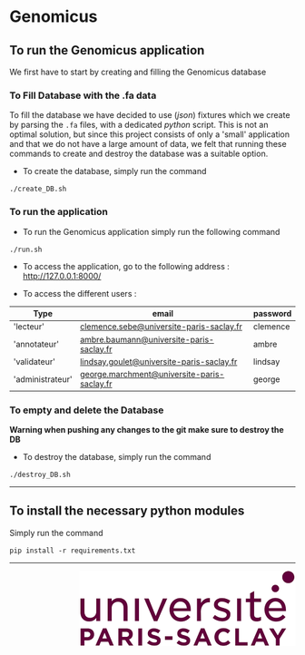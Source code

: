# Genomicus

## To run the Genomicus application

We first have to start by creating and filling the Genomicus database

### To Fill Database with the .fa data

To fill the database we have decided to use (*json*) fixtures which we create by parsing the ```.fa``` files, with a dedicated *python* script. This is not an optimal solution, but since this project consists of only a 'small' application and that we do not have a large amount of data, we felt that running these commands to create and destroy the database was a suitable option.

* To create the database, simply run the command 

```
./create_DB.sh
```


### To run the application 

* To run the Genomicus application simply run the following command

```
./run.sh
```

* To access the application, go to the following address : http://127.0.0.1:8000/ 


* To access the different users :  

| Type             | email                                       | password |
|------------------|---------------------------------------------|----------|
| 'lecteur'        | clemence.sebe@universite-paris-saclay.fr    | clemence |
| 'annotateur'     | ambre.baumann@universite-paris-saclay.fr    | ambre    |
| 'validateur'     | lindsay.goulet@universite-paris-saclay.fr   | lindsay  |
| 'administrateur' | george.marchment@universite-paris-saclay.fr | george   |

### To empty and delete the Database

**Warning when pushing any changes to the git make sure to destroy the DB**

* To destroy the database, simply run the command 

```
./destroy_DB.sh
```

___

## To install the necessary python modules

Simply run the command

```
pip install -r requirements.txt
```
___

<img align="right" src="pictures/paris-saclay.png">